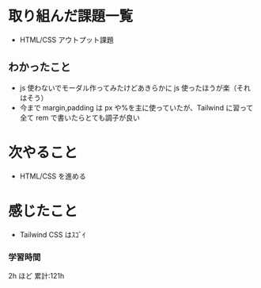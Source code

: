 # 取り組んだ課題一覧

- HTML/CSS アウトプット課題

## わかったこと

- js 使わないでモーダル作ってみたけどあきらかに js 使ったほうが楽（それはそう）
- 今まで margin,padding は px や%を主に使っていたが、Tailwind に習って全て rem で書いたらとても調子が良い

# 次やること

- HTML/CSS を進める

# 感じたこと

- Tailwind CSS はｽｺﾞｲ

### 学習時間

2h ほど
累計:121h

